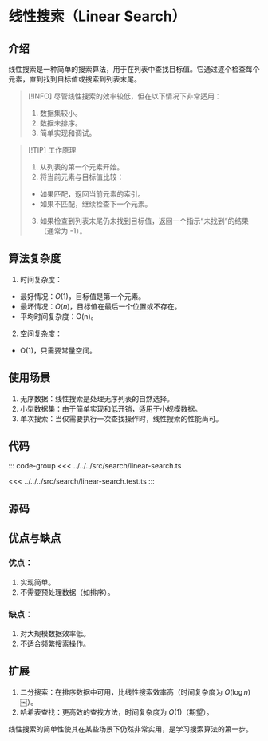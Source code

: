 # 线性搜索（Linear Search）

## 介绍

线性搜索是一种简单的搜索算法，用于在列表中查找目标值。它通过逐个检查每个元素，直到找到目标值或搜索到列表末尾。

> [!INFO] 尽管线性搜索的效率较低，但在以下情况下非常适用：
>
> 1. 数据集较小。
> 2. 数据未排序。
> 3. 简单实现和调试。

> [!TIP] 工作原理
>
> 1. 从列表的第一个元素开始。
> 2. 将当前元素与目标值比较：
>
> - 如果匹配，返回当前元素的索引。
> - 如果不匹配，继续检查下一个元素。
>
> 3. 如果检查到列表末尾仍未找到目标值，返回一个指示“未找到”的结果（通常为 -1）。

## 算法复杂度

1. 时间复杂度：

- 最好情况：$O(1)$，目标值是第一个元素。
- 最坏情况：$O(n)$，目标值在最后一个位置或不存在。
- 平均时间复杂度：O(n)。

2. 空间复杂度：

- O(1)，只需要常量空间。

## 使用场景

1. 无序数据：线性搜索是处理无序列表的自然选择。
2. 小型数据集：由于简单实现和低开销，适用于小规模数据。
3. 单次搜索：当仅需要执行一次查找操作时，线性搜索的性能尚可。

## 代码

::: code-group
<<< ../../../src/search/linear-search.ts

<<< ../../../src/search/linear-search.test.ts
:::

## 源码

<SourceGroup/>

## 优点与缺点

### 优点：

1. 实现简单。
2. 不需要预处理数据（如排序）。

### 缺点：

1. 对大规模数据效率低。
2. 不适合频繁搜索操作。

## 扩展

1. 二分搜索：在排序数据中可用，比线性搜索效率高（时间复杂度为 $O(\log n)$￼）。
2. 哈希表查找：更高效的查找方法，时间复杂度为 $O(1)$（期望）。

线性搜索的简单性使其在某些场景下仍然非常实用，是学习搜索算法的第一步。
